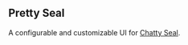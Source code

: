 ## Pretty Seal

A configurable and customizable UI for [Chatty Seal](https://github.com/armintalaie/chatty-seal).
